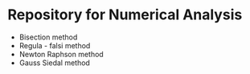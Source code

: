 # Repository for Numerical Analysis
* Bisection method
* Regula - falsi method
* Newton Raphson method
* Gauss Siedal method

